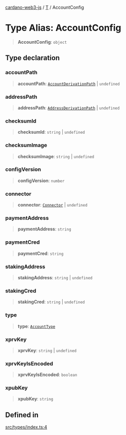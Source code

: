 [cardano-web3-js](../../../index.md) / [T](../index.md) / AccountConfig

# Type Alias: AccountConfig

> **AccountConfig**: `object`

## Type declaration

### accountPath

> **accountPath**: [`AccountDerivationPath`](AccountDerivationPath.md) \| `undefined`

### addressPath

> **addressPath**: [`AddressDerivationPath`](AddressDerivationPath.md) \| `undefined`

### checksumId

> **checksumId**: `string` \| `undefined`

### checksumImage

> **checksumImage**: `string` \| `undefined`

### configVersion

> **configVersion**: `number`

### connector

> **connector**: [`Connector`](../../../classes/Connector.md) \| `undefined`

### paymentAddress

> **paymentAddress**: `string`

### paymentCred

> **paymentCred**: `string`

### stakingAddress

> **stakingAddress**: `string` \| `undefined`

### stakingCred

> **stakingCred**: `string` \| `undefined`

### type

> **type**: [`AccountType`](AccountType.md)

### xprvKey

> **xprvKey**: `string` \| `undefined`

### xprvKeyIsEncoded

> **xprvKeyIsEncoded**: `boolean`

### xpubKey

> **xpubKey**: `string`

## Defined in

[src/types/index.ts:4](https://github.com/xray-network/cardano-web3-js/blob/c2cd49478a527b9b57b4028f4ad7add1c4bff5b8/src/types/index.ts#L4)
